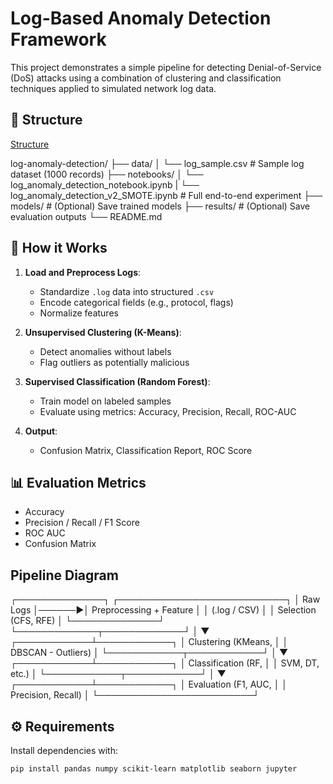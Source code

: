 # Log-Based Anomaly Detection Framework

This project demonstrates a simple pipeline for detecting Denial-of-Service (DoS) attacks using a combination of clustering and classification techniques applied to simulated network log data.

## 📂 Structure
[Structure](Structure.png)

log-anomaly-detection/
├── data/
│ └── log_sample.csv # Sample log dataset (1000 records)
├── notebooks/
│ └── log_anomaly_detection_notebook.ipynb 
| └── log_anomaly_detection_v2_SMOTE.ipynb # Full end-to-end experiment
├── models/ # (Optional) Save trained models
├── results/ # (Optional) Save evaluation outputs
└── README.md


## 🚀 How it Works

1. **Load and Preprocess Logs**:
   - Standardize `.log` data into structured `.csv`
   - Encode categorical fields (e.g., protocol, flags)
   - Normalize features

2. **Unsupervised Clustering (K-Means)**:
   - Detect anomalies without labels
   - Flag outliers as potentially malicious

3. **Supervised Classification (Random Forest)**:
   - Train model on labeled samples
   - Evaluate using metrics: Accuracy, Precision, Recall, ROC-AUC

4. **Output**:
   - Confusion Matrix, Classification Report, ROC Score

## 📊 Evaluation Metrics

- Accuracy
- Precision / Recall / F1 Score
- ROC AUC
- Confusion Matrix

## Pipeline Diagram

┌──────────────┐        ┌───────────────────────────┐
│ Raw Logs     │──────▶│ Preprocessing + Feature    │
│ (.log / CSV) │        │ Selection (CFS, RFE)      │
└──────────────┘        └─────────────┬─────────────┘
                                      │
                                      ▼
                         ┌────────────┴────────────┐
                         │  Clustering (KMeans,    │
                         │     DBSCAN - Outliers)  │
                         └────────────┬────────────┘
                                      │
                                      ▼
                         ┌────────────┴────────────┐
                         │  Classification (RF,    │
                         │     SVM, DT, etc.)      │
                         └────────────┬────────────┘
                                      │
                                      ▼
                         ┌────────────┴────────────┐
                         │  Evaluation (F1, AUC,   │
                         │     Precision, Recall)  │
                         └─────────────────────────┘

## ⚙️ Requirements

Install dependencies with:

```bash
pip install pandas numpy scikit-learn matplotlib seaborn jupyter

